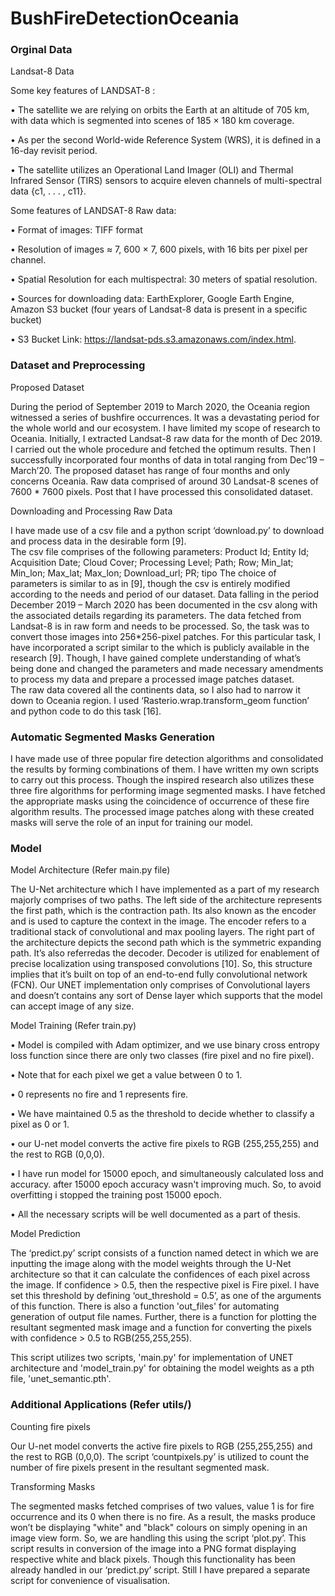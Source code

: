 # BushFireDetectionOceania

### Orginal Data

Landsat-8 Data

Some key features of LANDSAT-8 :

•	The satellite we are relying on orbits the Earth at an altitude of 705 km, with data which is segmented into scenes of 185 × 180 km coverage.

•	As per the second World-wide Reference System (WRS), it is defined in a 16-day revisit period. 

•	The satellite utilizes an Operational Land Imager (OLI) and Thermal Infrared Sensor (TIRS) sensors to acquire eleven channels of multi-spectral data {c1, . . . , c11}. 

Some features of LANDSAT-8 Raw data:

•	Format of images: TIFF format

•	Resolution of images ≈ 7, 600 × 7, 600 pixels, with 16 bits per pixel per channel. 

•	Spatial Resolution for each multispectral: 30 meters of spatial resolution.

•	Sources for downloading data: EarthExplorer, Google Earth Engine, Amazon S3 bucket (four years of Landsat-8 data is present in a specific bucket) 

•	S3 Bucket Link: https://landsat-pds.s3.amazonaws.com/index.html.


### Dataset and Preprocessing

Proposed Dataset

During the period of September 2019 to March 2020, the Oceania region witnessed a series of bushfire occurrences. It was a devastating period for the whole world and our ecosystem. 
I have limited my scope of research to Oceania. Initially, I extracted Landsat-8 raw data for the month of Dec 2019. I carried out the whole procedure and fetched the optimum results.
Then I successfully incorporated four months of data in total ranging from Dec’19 – March’20. 
The proposed dataset has range of four months and only concerns Oceania.  Raw data comprised of around 30 Landsat-8 scenes of 7600 * 7600 pixels. Post that I have processed this consolidated dataset. 


Downloading and Processing Raw Data

I have made use of a csv file and a python script ‘download.py’ to download and process data in the desirable form [9].  
The csv file comprises of the following parameters:
Product Id; Entity Id; Acquisition Date; Cloud Cover; Processing Level; Path; Row; Min_lat; Min_lon; Max_lat; Max_lon; Download_url; PR; tipo
The choice of parameters is similar to as in [9], though the csv is entirely modified according to the needs and period of our dataset. Data falling in the period December 2019 – March 2020 has been documented in the csv along with the associated details regarding its parameters. 
The data fetched from Landsat-8 is in raw form and needs to be processed. So, the task was to convert those images into 256*256-pixel patches.
For this particular task, I have incorporated a script similar to the which is publicly available in the research [9]. Though, I have gained complete understanding of what’s being done and changed the parameters and made necessary amendments to process my data and prepare a processed image patches dataset.  
The raw data covered all the continents data, so I also had to narrow it down to Oceania region.  I used ‘Rasterio.wrap.transform_geom function’ and python code to do this task [16]. 


### Automatic Segmented Masks Generation

I have made use of three popular fire detection algorithms and consolidated the results by forming combinations of them.
I have written my own scripts to carry out this process. Though the inspired research also utilizes these three fire algorithms for performing image segmented masks.
I have fetched the appropriate masks using the coincidence of occurrence of these fire algorithm results.
The processed image patches along with these created masks will serve the role of an input for training our model.

### Model 

Model Architecture  (Refer main.py file)

The U-Net architecture which I have implemented as a part of my research majorly comprises of two paths. The left side of the architecture represents the first path, which is the contraction path. Its also known as the encoder and is used to capture the context in the image. The encoder refers to a traditional stack of convolutional and max pooling layers. The right part of the architecture depicts the second path which is the symmetric expanding path. It’s also referredas the decoder. Decoder is utilized for enablement of precise localization using transposed convolutions [10]. So, this structure implies that it’s built on top of an end-to-end fully convolutional network (FCN). Our UNET implementation only comprises of Convolutional layers and doesn’t contains any sort of Dense layer which supports that the model can accept image of any size.

Model Training (Refer train.py)

• Model is compiled with Adam optimizer, and we use binary cross entropy loss function since there are only two classes (fire pixel and no fire pixel).

• Note that for each pixel we get a value between 0 to 1.

• 0 represents no fire and 1 represents fire.

• We have maintained 0.5 as the threshold to decide whether to classify a pixel as 0 or 1.

• our U-net model converts the active fire pixels to RGB (255,255,255) and the rest to RGB (0,0,0).

• I have run model for 15000 epoch, and simultaneously calculated loss and accuracy. after 15000 epoch accuracy wasn't improving much. So, to avoid overfitting i stopped the training post 15000 epoch.

• All the necessary scripts will be well documented as a part of thesis.


Model Prediction

The ‘predict.py’ script consists of a function named detect in which we are inputting the image along with the model weights through the U-Net architecture so that it can calculate the confidences of each pixel across the image. If confidence > 0.5, then the respective pixel is Fire pixel. I have set this threshold by defining ‘out_threshold = 0.5’, as one of the arguments of this function. There is also a function 'out_files' for automating generation of output file names. Further, there is a function for plotting the resultant segmented mask image and a function for converting the pixels with confidence > 0.5 to RGB(255,255,255). 

This script utilizes two scripts, 'main.py' for implementation of UNET architecture and 'model_train.py' for obtaining the model weights as a pth file, 'unet_semantic.pth'.




### Additional Applications (Refer utils/)

Counting fire pixels

Our U-net model converts the active fire pixels to RGB (255,255,255) and the rest to RGB (0,0,0).
The script ‘countpixels.py’ is utilized to count the number of fire pixels present in the resultant segmented mask.

Transforming Masks

The segmented masks fetched comprises of two values, value 1 is for fire occurrence and its 0 when there is no fire. As a result, the masks produce won’t be displaying "white" and "black" colours on simply opening in an image view form. So, we are handling this using the script ‘plot.py’. This script results in conversion of the image into a PNG format displaying respective white and black pixels.
Though this functionality has been already handled in our ‘predict.py’ script. Still I have prepared a separate script for convenience of visualisation.
